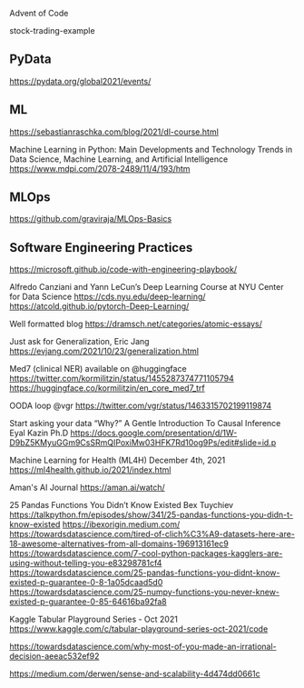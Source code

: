 
Advent of Code

stock-trading-example


## PyData
https://pydata.org/global2021/events/

## ML
https://sebastianraschka.com/blog/2021/dl-course.html

Machine Learning in Python: Main Developments and Technology Trends in Data Science, Machine Learning, and Artificial Intelligence
https://www.mdpi.com/2078-2489/11/4/193/htm

## MLOps
https://github.com/graviraja/MLOps-Basics

## Software Engineering Practices
https://microsoft.github.io/code-with-engineering-playbook/


Alfredo Canziani and Yann LeCun’s Deep Learning Course at NYU Center for Data Science
https://cds.nyu.edu/deep-learning/
https://atcold.github.io/pytorch-Deep-Learning/


Well formatted blog
https://dramsch.net/categories/atomic-essays/


Just ask for Generalization, Eric Jang
https://evjang.com/2021/10/23/generalization.html


Med7 (clinical NER) available on @huggingface
https://twitter.com/kormilitzin/status/1455287374771105794
https://huggingface.co/kormilitzin/en_core_med7_trf


OODA loop @vgr
https://twitter.com/vgr/status/1463315702199119874


Start asking your data “Why?” 
A Gentle Introduction To Causal Inference
Eyal Kazin Ph.D
https://docs.google.com/presentation/d/1W-D9bZ5KMyuGGm9CsSRmQIPoxiMw03HFK7Rd10og9Ps/edit#slide=id.p


Machine Learning for Health (ML4H)
December 4th, 2021
https://ml4health.github.io/2021/index.html


Aman's AI Journal
https://aman.ai/watch/


25 Pandas Functions You Didn’t Know Existed
Bex Tuychiev
https://talkpython.fm/episodes/show/341/25-pandas-functions-you-didn-t-know-existed
https://ibexorigin.medium.com/
https://towardsdatascience.com/tired-of-clich%C3%A9-datasets-here-are-18-awesome-alternatives-from-all-domains-196913161ec9
https://towardsdatascience.com/7-cool-python-packages-kagglers-are-using-without-telling-you-e83298781cf4
https://towardsdatascience.com/25-pandas-functions-you-didnt-know-existed-p-guarantee-0-8-1a05dcaad5d0
https://towardsdatascience.com/25-numpy-functions-you-never-knew-existed-p-guarantee-0-85-64616ba92fa8


Kaggle
Tabular Playground Series - Oct 2021
https://www.kaggle.com/c/tabular-playground-series-oct-2021/code


https://towardsdatascience.com/why-most-of-you-made-an-irrational-decision-aeeac532ef92


https://medium.com/derwen/sense-and-scalability-4d474dd0661c

